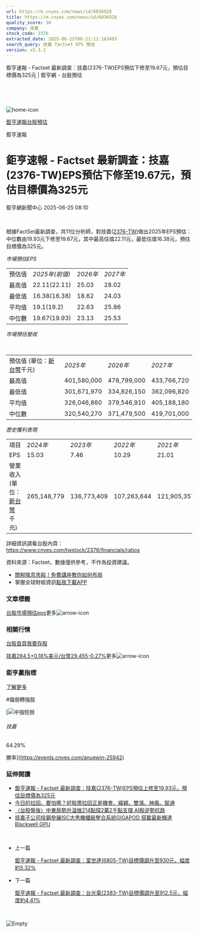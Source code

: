```yaml
---
url: https://m.cnyes.com/news/id/6036928
title: https://m.cnyes.com/news/id/6036928
quality_score: 10
company: 技嘉
stock_code: 2376
extracted_date: 2025-06-25T06:21:13.163493
search_query: 技嘉 factset EPS 預估
version: v3.3.2
---
```


鉅亨速報 - Factset 最新調查：技嘉(2376-TW)EPS預估下修至19.67元，預估目標價為325元 | 鉅亨網 - 台股預估

‌

‌

![home-icon](/assets/icons/breadCrumb/symbol-icon-home.svg)

[鉅亨速報](/news/cat/anue_live)[台股預估](/news/cat/tw_forecast)

鉅亨速報

# 鉅亨速報 - Factset 最新調查：技嘉(2376-TW)EPS預估下修至19.67元，預估目標價為325元

鉅亨網新聞中心 2025-06-25 08:10

‌

根據FactSet最新調查，共11位分析師，對技嘉([2376-TW](https://www.cnyes.com/twstock/2376))做出2025年EPS預估：中位數由19.93元下修至19.67元，其中最高估值22.11元，最低估值16.38元，預估目標價為325元。

*市場預估EPS*

|  |  |  |  |
| --- | --- | --- | --- |
| 預估值 | *2025年(前值)* | *2026年* | *2027年* |
| 最高值 | 22.11(22.11) | 25.03 | 28.02 |
| 最低值 | 16.38(16.38) | 18.62 | 24.03 |
| 平均值 | 19.1(19.2) | 22.63 | 25.86 |
| 中位數 | 19.67(19.93) | 23.13 | 25.53 |

*市場預估營收*

‌

|  |  |  |  |
| --- | --- | --- | --- |
| 預估值 (單位：[新台幣](https://invest.cnyes.com/forex/detail/usdtwd)千元) | *2025年* | *2026年* | *2027年* |
| 最高值 | 401,580,000 | 478,799,000 | 433,766,720 |
| 最低值 | 301,671,970 | 334,826,150 | 362,096,820 |
| 平均值 | 326,046,860 | 379,546,910 | 405,188,180 |
| 中位數 | 320,540,270 | 371,479,500 | 419,701,000 |

*歷史獲利表現*

|  |  |  |  |  |
| --- | --- | --- | --- | --- |
| 項目 | *2024年* | *2023年* | *2022年* | *2021年* |
| EPS | 15.03 | 7.46 | 10.29 | 21.01 |
| 營業收入 (單位：[新台幣](https://invest.cnyes.com/forex/detail/usdtwd)千元) | 265,148,779 | 136,773,409 | 107,263,644 | 121,905,357 |

詳細資訊請看台股內頁：  
<https://www.cnyes.com/twstock/2376/financials/ratios>

資料來源：Factset，數據僅供參考，不作為投資建議。

* [關稅降息夾殺！免費講座教你如何布局](https://www.rsc.com.tw/Cnyes_RSC/SeminarBooking2025InvestmentOutlook.aspx?utm_source=anue&utm_medium=usstocks_end)
* 掌握全球財經資訊[點我下載APP](http://www.cnyes.com/app/?utm_source=mweb&utm_medium=HamMenuBanner&utm_campaign=fixed&utm_content=entr)

### 文章標籤

[台股](https://news.cnyes.com/tag/台股 "台股")[市場預估](https://news.cnyes.com/tag/市場預估 "市場預估")[eps](https://news.cnyes.com/tag/eps "eps")更多![arrow-icon](/assets/icons/arrows/arrow-down.svg)

### 相關行情

[台股首頁](https://www.cnyes.com/twstock)[我要存股](https://supr.link/8OHaU)

[技嘉284.5+0.18%](https://www.cnyes.com/twstock/2376)[美元/台幣29.455-0.27%](https://invest.cnyes.com/forex/detail/USDTWD)更多![arrow-icon](/assets/icons/arrows/arrow-down.svg)

### 鉅亨贏指標

[了解更多](https://events.cnyes.com/anuewin-25942)

#偏弱轉強股

[![中強短弱](/assets/icons/win-indicator/long-to-short.svg)

###### 技嘉

64.29%

勝率](https://events.cnyes.com/anuewin-25942)

### 延伸閱讀

* [鉅亨速報 - Factset 最新調查：技嘉(2376-TW)EPS預估上修至19.93元，預估目標價為325元](/news/id/6025912)
* [今日的拉回、要怕嗎？好股票拉回正是機會、緯穎、雙鴻、神盾、智通](/news/id/6022424)
* [〈台股盤後〉中東局勢升溫挫214點探2萬2千點支撐 AI股逆勢抗跌](/news/id/6021739)
* [技嘉子公司技鋼參展ISC大秀機櫃級整合系統GIGAPOD 搭載最新輝達Blackwell GPU](/news/id/6016179)

‌

* 上一篇

  [鉅亨速報 - Factset 最新調查：富世達(6805-TW)目標價調升至930元，幅度約5.32%](/news/id/6037441)
* 下一篇

  [鉅亨速報 - Factset 最新調查：台光電(2383-TW)目標價調升至912.5元，幅度約4.41%](/news/id/6034035)

‌

![Empty](/assets/icons/skeleton/empty-image.svg)

‌